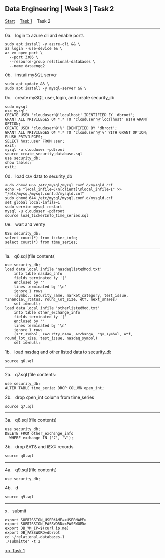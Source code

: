 ## Data Engineering | Week 3 | Task 2

[Start](https://github.com/AFC-AI2C-Cohort-04/coleman-code/blob/main/data_engineering/week_3/start.md)    [Task 1](https://github.com/AFC-AI2C-Cohort-04/coleman-code/blob/main/data_engineering/week_3/task_1.md)    Task 2

---

0a.   login to azure cli and enable ports
```
sudo apt install -y azure-cli && \
az login --use-device && \
az vm open-port \
  --port 3306 \
  --resource-group relational-databases \
  --name dataengg2
```

0b.   install mySQL server
```
sudo apt update && \
sudo apt install -y mysql-server && \
```

0c.   create mySQL user, login, and create security_db
```
sudo mysql
use mysql;
CREATE USER 'clouduser'@'localhost' IDENTIFIED BY 'dbroot';                                   
GRANT ALL PRIVILEGES ON *.* TO 'clouduser'@'localhost' WITH GRANT OPTION;
CREATE USER 'clouduser'@'%' IDENTIFIED BY 'dbroot';                                   
GRANT ALL PRIVILEGES ON *.* TO 'clouduser'@'%' WITH GRANT OPTION;
FLUSH PRIVILEGES;
SELECT host,user FROM user;
exit;
mysql -u clouduser -pdbroot
source create_security_database.sql
use security_db;
show tables;
exit;
```

0d.   load csv data to security_db
```
sudo chmod 666 /etc/mysql/mysql.conf.d/mysqld.cnf
echo -e "local_infile=1\n[client]\nlocal_infile=1" >> "/etc/mysql/mysql.conf.d/mysqld.cnf"
sudo chmod 644 /etc/mysql/mysql.conf.d/mysqld.cnf
set global local-infile=1
sudo service mysql restart
mysql -u clouduser -pdbroot
source load_tickerInfo_time_series.sql
```

0e.   wait and verify
```
USE security_db;
select count(*) from ticker_info;
select count(*) from time_series;
```

---

1a.   q6.sql (file contents)
```
use security_db;
load data local infile 'nasdaqlistedMod.txt'
    into table nasdaq_info
    fields terminated by '|'
    enclosed by ''
    lines terminated by '\n'
    ignore 1 rows
    (symbol, security_name, market_category, test_issue, financial_status, round_lot_size, etf, next_shares)
    set id=null;
load data local infile 'otherlistedMod.txt'
    into table other_exchange_info
    fields terminated by '|'
    enclosed by ''
    lines terminated by '\n'
    ignore 1 rows
    (act_symbol, security_name, exchange, cqs_symbol, etf, round_lot_size, test_issue, nasdaq_symbol)
    set id=null;
```

1b.   load nasdaq and other listed data to security_db
```
source q6.sql
```

---

2a.   q7.sql (file contents)
```
use security_db;
ALTER TABLE time_series DROP COLUMN open_int;
```

2b.   drop open_int column from time_series
```
source q7.sql
```

---

3a.   q8.sql (file contents)
```
use security_db;
DELETE FROM other_exchange_info
  WHERE exchange IN ('Z', 'V');
```

3b.   drop BATS and IEXG records
```
source q8.sql
```

---

4a.   q9.sql (file contents)
```
use security_db;

```

4b.   d
```
source q9.sql
```

---

x.   submit
```
export SUBMISSION_USERNAME=<USERNAME>
export SUBMISSION_PASSWORD=<PASSWORD>
export DB_VM_IP=$(curl ip.me)
export DB_PASSWORD=dbroot
cd ~/relational-databases-1
./submitter -t 2
```

[<< Task 1](https://github.com/AFC-AI2C-Cohort-04/coleman-code/blob/main/data_engineering/week_3/task_1.md)
